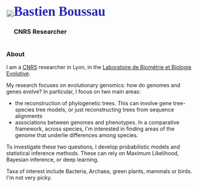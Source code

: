 ---
---

<div class="row" style="display: flex; align-items: center;">
<div class="col-sm-2 col-xs-4">
  <img src="{{ site.baseurl }}{% link assets/img/portrait_site_boussau.jpg %}" alt="" width="100%" />
</div>
<div class="col-sm-10 col-xs-8">
  <h1 style="font-family:'Raleway'; font-size: 2.5em"><font color="#2D28B5"><b>Bastien Boussau</b></font></h1>
  <h3>CNRS Researcher</h3>
</div>
</div>


### About


I am a [CNRS](http://www.cnrs.fr/) researcher in Lyon, in the [Laboratoire de Biométrie et Biologie Evolutive](https://lbbe.univ-lyon1.fr/?lang=en).

My research focuses on evolutionary genomics: how do genomes and genes evolve?
In particular, I focus on two main areas:
- the reconstruction of phylogenetic trees. This can involve gene tree-species tree models, or just reconstructing trees from sequence alignments
- associations between genomes and phenotypes. In a comparative framework, across species, I'm interested in finding areas of the genome that underlie differences among species.

To investigate these two questions, I develop probabilistic models and statistical inference methods. These can rely on Maximum Likelihood, Bayesian inference, or deep learning.

Taxa of interest include Bacteria, Archaea, green plants, mammals or birds. I'm not very picky.
